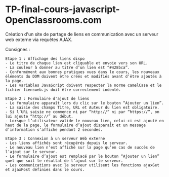 # TP-final-cours-javascript-OpenClassrooms.com

Création d'un site de partage de liens en communication avec un serveur web externe via requêtes AJAX.

Consignes :
    
    Etape 1 : Affichage des liens dispo
    - Le titre de chaque lien est cliquable et envoie vers son URL.
    - La couleur à donner au titre d’un lien est “#428bca”.
    - Conformément aux bonnes pratiques vues dans le cours, les nouveaux éléments du DOM doivent être créés et modifiés avant d’être ajoutés à la page.
    - Les variables JavaScript doivent respecter la norme camelCase et le fichier liensweb.js doit être correctement indenté.
    
    Etape 2 : Formulaire d'ajout de liens    
    - Le formulaire apparaît lors du clic sur le bouton “Ajouter un lien”.
    - La saisie des champs Titre, URL et Auteur du lien est obligatoire.
    - Si l’URL saisie ne commence ni par “http://” ni par “https://”, on lui ajoute “http://” au début.
    - Lorsque l’utilisateur valide le nouveau lien, celui-ci est ajouté en haut de la page, le formulaire d’ajout disparaît et un message d’information s’affiche pendant 2 secondes.
    
    Etape 3 : Connexion à un serveur Web externe    
    - Les liens affichés sont récupérés depuis le serveur.
    - Le nouveau lien n’est affiché sur la page qu’en cas de succès de l’ajout sur le serveur.
    - Le formulaire d’ajout est remplacé par le bouton “Ajouter un lien” quel que soit le résultat de l’ajout sur le serveur.
    - Les communications avec le serveur utilisent les fonctions ajaxGet et ajaxPost définies dans le cours.


    
